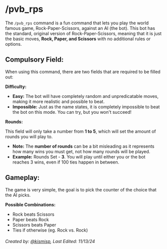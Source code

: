 # /pvb_rps

The `/pvb_rps` command is a fun command that lets you play the world famous game, Rock-Paper-Scissors, against an AI (the bot). This bot has the standard, original version of Rock-Paper-Scissors, meaning that it is just the basic moves, **Rock, Paper, and Scissors** with no additional rules or options. 

## Compulsory Field:

When using this command, there are two fields that are required to be filled out:

**Difficulty:** 

- **Easy:** The bot will have completely random and unpredicatable moves, making it more realistic and possible to beat.
- **Impossible:** Just as the name states, it is completely impossible to beat the bot on this mode. You can try, but you won't succeed!

**Rounds:**

This field will only take a number from **1 to 5**, which will set the amount of rounds you will play to. 

- **Note:** The **number of rounds** can be a bit misleading as it represents how many wins you must get, not how many rounds will be played.
- **Example:** Rounds Set - **3**. You will play until either you or the bot reaches 3 wins, even if 100 ties happen in between.

## Gameplay:

The game is very simple, the goal is to pick the counter of the choice that the AI picks.

**Possible Combinations:** 

- Rock beats Scissors
- Paper beats Rock
- Scissors beats Paper
- Ties if otherwise (eg. Rock vs. Rock)


###### Created by: [@kismisp](https://discordapp.com/users/1206865169846632450), Last Edited: 11/13/24
